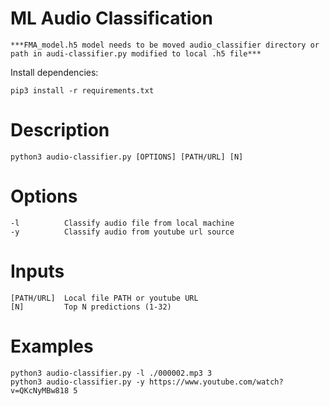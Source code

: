 # ML Audio Classification
```***FMA_model.h5 model needs to be moved audio_classifier directory or path in audi-classifier.py modified to local .h5 file***```

Install dependencies:
```
pip3 install -r requirements.txt
```
# Description
```
python3 audio-classifier.py [OPTIONS] [PATH/URL] [N]
```
# Options
    -l          Classify audio file from local machine 
    -y          Classify audio from youtube url source 
# Inputs 
    [PATH/URL]  Local file PATH or youtube URL
    [N]         Top N predictions (1-32)
# Examples
```
python3 audio-classifier.py -l ./000002.mp3 3
python3 audio-classifier.py -y https://www.youtube.com/watch?v=QKcNyMBw818 5
```
